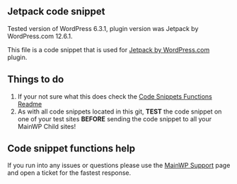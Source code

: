 ## Jetpack code snippet

Tested version of WordPress 6.3.1, plugin version was Jetpack by WordPress.com 12.6.1.

This file is a code snippet that is used for [Jetpack by WordPress.com](https://wordpress.org/plugins/jetpack/) plugin. 

## Things to do

1. If your not sure what this does check the [Code Snippets Functions Readme](https://github.com/mainwp/Code-Snippets-Functions/blob/master/README.md)
2. As with all code snippets located in this git, **TEST** the code snippet on one of your test sites **BEFORE** sending the code snippet to all your MainWP Child sites!

## Code snippet functions help

If you run into any issues or questions please use the [MainWP Support](https://mainwp.com/support/) page and open a ticket for the fastest response.
